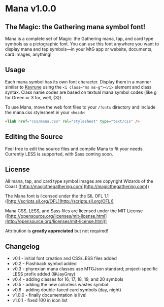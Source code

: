 # Mana v1.0.0

## The Magic: the Gathering mana symbol font!

Mana is a complete set of Magic: the Gathering mana, tap, and card type symbols as a pictographic font. You can use this font anywhere you want to display mana and tap symbols&mdash;in your MtG app or website, documents, card images, anything!

## Usage

Each mana symbol has its own font character. Display them in a manner similar to [Keyrune](http://andrewgioia.github.io/Keyrune) using the `<i class="ms ms-g"></i>` element and class syntax. Class name codes are based on textual mana symbol codes (like g for Green or 3 for, well, {3}).

To use Mana, move the web font files to your `/fonts` directory and include the mana.css stylesheet in your `<head>`:

```html
<link href="css/mana.css" rel="stylesheet" type="text/css" />
```

## Editing the Source

Feel free to edit the source files and compile Mana to fit your needs. Currently LESS is supported, with Sass coming soon.

## License

All mana, tap, and card type symbol images are copyright Wizards of the Coast ([http://magicthegathering.com](http://magicthegathering.com))

The Mana font is licensed under the the SIL OFL 1.1 ([http://scripts.sil.org/OFL](http://scripts.sil.org/OFL))

Mana CSS, LESS, and Sass files are licensed under the MIT License ([http://opensource.org/licenses/mit-license.html](http://opensource.org/licenses/mit-license.html))

Attribution is **greatly appreciated** but not required!

## Changelog

* v0.1 - initial font creation and CSS/LESS files added
* v0.2 - Flashback symbol added
* v0.3 - phyrexian mana classes use MTGJson standard; project-specific LESS prefix added (@JayGray)
* v0.4 - adding classes for 16, 17, 18, 19, and 20 symbols
* v0.5 - adding the new colorless wastes symbol
* v0.6 - adding double-faced card symbols (day, night)
* v1.0.0 - finally documentation is live!
* v1.0.1 - fixed 100 in icon list
